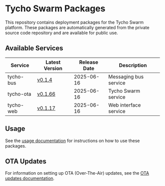# Tycho Swarm Packages

This repository contains deployment packages for the Tycho Swarm platform. These packages are automatically generated
from the private source code repository and are available for public use.

## Available Services

| Service | Latest Version | Release Date | Description |
|---------|---------------|--------------|-------------|
| tycho-bus | [v0.1.4](services/tycho-bus/vv0.1.4.tar.gz) | 2025-06-16 | Messaging bus service |
| tycho-ota | [v0.1.66](services/tycho-ota/vv0.1.66.tar.gz) | 2025-06-16 | Tycho Swarm service |
| tycho-web | [v0.1.17](services/tycho-web/vv0.1.17.tar.gz) | 2025-06-16 | Web interface service |

## Usage

See the [usage documentation](docs/usage.md) for instructions on how to use these packages.

## OTA Updates

For information on setting up OTA (Over-The-Air) updates, see the [OTA updates documentation](docs/ota-updates.md).
